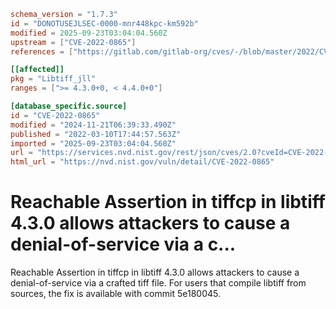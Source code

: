 ```toml
schema_version = "1.7.3"
id = "DONOTUSEJLSEC-0000-mnr448kpc-km592b"
modified = 2025-09-23T03:04:04.560Z
upstream = ["CVE-2022-0865"]
references = ["https://gitlab.com/gitlab-org/cves/-/blob/master/2022/CVE-2022-0865.json", "https://gitlab.com/libtiff/libtiff/-/issues/385", "https://gitlab.com/libtiff/libtiff/-/merge_requests/306", "https://lists.fedoraproject.org/archives/list/package-announce%40lists.fedoraproject.org/message/RNT2GFNRLOMKJ5KXM6JIHKBNBFDVZPD3/", "https://lists.fedoraproject.org/archives/list/package-announce%40lists.fedoraproject.org/message/ZQ4E654ZYUUUQNBKYQFXNK2CV3CPWTM2/", "https://security.gentoo.org/glsa/202210-10", "https://security.netapp.com/advisory/ntap-20221228-0008/", "https://www.debian.org/security/2022/dsa-5108", "https://gitlab.com/gitlab-org/cves/-/blob/master/2022/CVE-2022-0865.json", "https://gitlab.com/libtiff/libtiff/-/issues/385", "https://gitlab.com/libtiff/libtiff/-/merge_requests/306", "https://lists.fedoraproject.org/archives/list/package-announce%40lists.fedoraproject.org/message/RNT2GFNRLOMKJ5KXM6JIHKBNBFDVZPD3/", "https://lists.fedoraproject.org/archives/list/package-announce%40lists.fedoraproject.org/message/ZQ4E654ZYUUUQNBKYQFXNK2CV3CPWTM2/", "https://security.gentoo.org/glsa/202210-10", "https://security.netapp.com/advisory/ntap-20221228-0008/", "https://www.debian.org/security/2022/dsa-5108"]

[[affected]]
pkg = "Libtiff_jll"
ranges = [">= 4.3.0+0, < 4.4.0+0"]

[database_specific.source]
id = "CVE-2022-0865"
modified = "2024-11-21T06:39:33.490Z"
published = "2022-03-10T17:44:57.563Z"
imported = "2025-09-23T03:04:04.560Z"
url = "https://services.nvd.nist.gov/rest/json/cves/2.0?cveId=CVE-2022-0865"
html_url = "https://nvd.nist.gov/vuln/detail/CVE-2022-0865"
```

# Reachable Assertion in tiffcp in libtiff 4.3.0 allows attackers to cause a denial-of-service via a c...

Reachable Assertion in tiffcp in libtiff 4.3.0 allows attackers to cause a denial-of-service via a crafted tiff file. For users that compile libtiff from sources, the fix is available with commit 5e180045.


